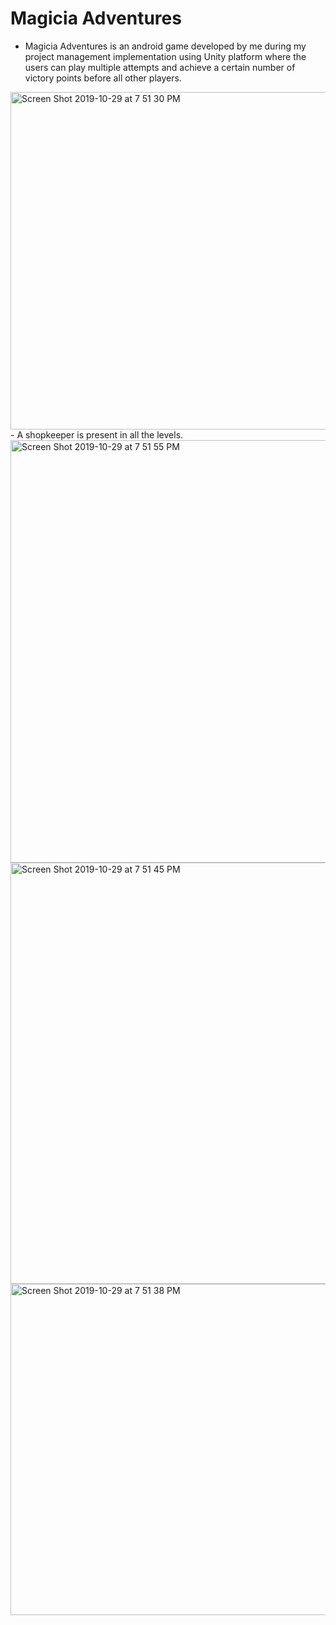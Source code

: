 # Magicia Adventures
- Magicia Adventures is an android game developed by me during my project management implementation using Unity platform where the users can play multiple attempts and achieve a certain number of victory points before all other players. 

<img width="540" alt="Screen Shot 2019-10-29 at 7 51 30 PM" src="https://user-images.githubusercontent.com/30482314/67817928-cf7a3d80-fa85-11e9-843e-66e8eed68b5e.png">
- A shopkeeper is present in all the levels.

<img width="676" alt="Screen Shot 2019-10-29 at 7 51 55 PM" src="https://user-images.githubusercontent.com/30482314/67817979-0bad9e00-fa86-11e9-9251-e153211f5705.png">

<img width="674" alt="Screen Shot 2019-10-29 at 7 51 45 PM" src="https://user-images.githubusercontent.com/30482314/67817980-0c463480-fa86-11e9-8350-2769b155f502.png">

<img width="530" alt="Screen Shot 2019-10-29 at 7 51 38 PM" src="https://user-images.githubusercontent.com/30482314/67817981-0c463480-fa86-11e9-8aa8-8f4032e69190.png">
